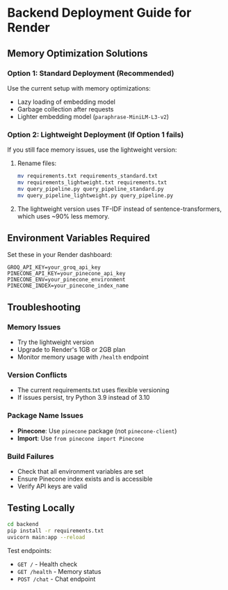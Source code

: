 # Backend Deployment Guide for Render

## Memory Optimization Solutions

### Option 1: Standard Deployment (Recommended)
Use the current setup with memory optimizations:
- Lazy loading of embedding model
- Garbage collection after requests
- Lighter embedding model (`paraphrase-MiniLM-L3-v2`)

### Option 2: Lightweight Deployment (If Option 1 fails)
If you still face memory issues, use the lightweight version:

1. Rename files:
   ```bash
   mv requirements.txt requirements_standard.txt
   mv requirements_lightweight.txt requirements.txt
   mv query_pipeline.py query_pipeline_standard.py
   mv query_pipeline_lightweight.py query_pipeline.py
   ```

2. The lightweight version uses TF-IDF instead of sentence-transformers, which uses ~90% less memory.

## Environment Variables Required

Set these in your Render dashboard:

```
GROQ_API_KEY=your_groq_api_key
PINECONE_API_KEY=your_pinecone_api_key
PINECONE_ENV=your_pinecone_environment
PINECONE_INDEX=your_pinecone_index_name
```

## Troubleshooting

### Memory Issues
- Try the lightweight version
- Upgrade to Render's 1GB or 2GB plan
- Monitor memory usage with `/health` endpoint

### Version Conflicts
- The current requirements.txt uses flexible versioning
- If issues persist, try Python 3.9 instead of 3.10

### Package Name Issues
- **Pinecone**: Use `pinecone` package (not `pinecone-client`)
- **Import**: Use `from pinecone import Pinecone`

### Build Failures
- Check that all environment variables are set
- Ensure Pinecone index exists and is accessible
- Verify API keys are valid

## Testing Locally

```bash
cd backend
pip install -r requirements.txt
uvicorn main:app --reload
```

Test endpoints:
- `GET /` - Health check
- `GET /health` - Memory status
- `POST /chat` - Chat endpoint 
